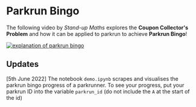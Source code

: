 # Parkrun Bingo 
The following video by _Stand-up Maths_ explores the **Coupon Collector's Problem** and how it can be applied to parkrun to achieve **Parkrun Bingo**! 

[![explanation of parkrun bingo](https://img.youtube.com/vi/BstloCx8KDk/0.jpg)](https://www.youtube.com/watch?v=BstloCx8KDk)  

## Updates 
[5th June 2022] The notebook `demo.ipynb` scrapes and visualises the parkrun bingo progress of a parkrunner. To see your progress, put your parkrun ID into the variable `parkrun_id` (do not include the `A` at the start of the id) 
